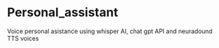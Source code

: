 # Personal_assistant
Voice personal asistance using whisper AI, chat gpt API and neuradound TTS voices
